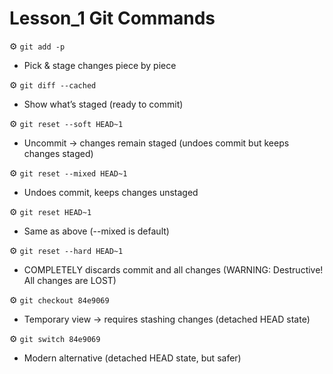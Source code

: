 # Lesson_1 Git Commands

⚙️ `git add -p`
- Pick & stage changes piece by piece

⚙️ `git diff --cached`
- Show what’s staged (ready to commit)

⚙️ `git reset --soft HEAD~1`   
- Uncommit → changes remain staged (undoes commit but keeps changes staged)

⚙️ `git reset --mixed HEAD~1`   
- Undoes commit, keeps changes unstaged

⚙️ `git reset HEAD~1`           
- Same as above (--mixed is default)

⚙️ `git reset --hard HEAD~1`    
- COMPLETELY discards commit and all changes (WARNING: Destructive! All changes are LOST)

⚙️ `git checkout 84e9069`
- Temporary view → requires stashing changes (detached HEAD state)

⚙️ `git switch 84e9069`
- Modern alternative (detached HEAD state, but safer)

